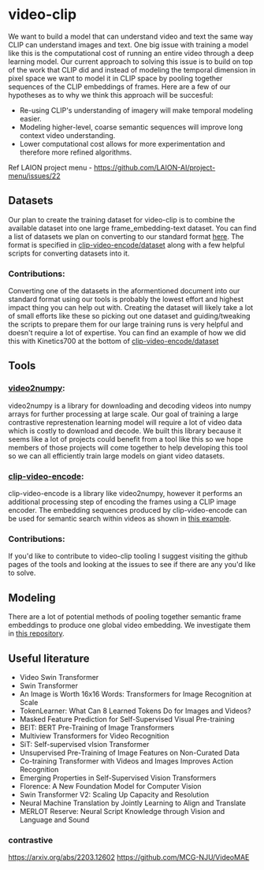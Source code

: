 # video-clip

We want to build a model that can understand video and text the same way CLIP can understand images and text. One big issue with training a model like this is the computational cost of running an entire video through a deep learning model. Our current approach to solving this issue is to build on top of the work that CLIP did and instead of modeling the temporal dimension in pixel space we want to model it in CLIP space by pooling together sequences of the CLIP embeddings of frames. Here are a few of our hypotheses as to why we think this approach will be succesful:

*  Re-using CLIP's understanding of imagery will make temporal modeling easier.
*  Modeling higher-level, coarse semantic sequences will improve long context video understanding.
*  Lower computational cost allows for more experimentation and therefore more refined algorithms.

Ref LAION project menu - https://github.com/LAION-AI/project-menu/issues/22

## Datasets

Our plan to create the training dataset for video-clip is to combine the available dataset into one large frame_embedding-text dataset. You can find a list of datasets we plan on converting to our standard format [here](https://docs.google.com/document/d/12zYnjZabR2e17vPO2XpctIf1qUQeEX7kYC8GdDqWM-k/edit). The format is specified in [clip-video-encode/dataset](https://github.com/iejMac/clip-video-encode/tree/main/clip_video_encode/dataset) along with a few helpful scripts for converting datasets into it.

### Contributions:
Converting one of the datasets in the aformentioned document into our standard format using our tools is probably the lowest effort and highest impact thing you can help out with. Creating the dataset will likely take a lot of small efforts like these so picking out one dataset and guiding/tweaking the scripts to prepare them for our large training runs is very helpful and doesn't require a lot of expertise. You can find an example of how we did this with Kinetics700 at the bottom of [clip-video-encode/dataset](https://github.com/iejMac/clip-video-encode/tree/main/clip_video_encode/dataset)


## Tools

### [video2numpy](https://github.com/iejMac/video2numpy):
video2numpy is a library for downloading and decoding videos into numpy arrays for further processing at large scale. Our goal of training a large contrastive represtenation learning model will require a lot of video data which is costly to download and decode. We built this library because it seems like a lot of projects could benefit from a tool like this so we hope members of those projects will come together to help developing this tool so we can all efficiently train large models on giant video datasets.

### [clip-video-encode](https://github.com/iejMac/clip-video-encode):
clip-video-encode is a library like video2numpy, however it performs an additional processing step of encoding the frames using a CLIP image encoder. The embedding sequences produced by clip-video-encode can be used for semantic search within videos as shown in [this example](https://github.com/iejMac/clip-video-encode/tree/main/examples/thing_detector). 

### Contributions:
If you'd like to contribute to video-clip tooling I suggest visiting the github pages of the tools and looking at the issues to see if there are any you'd like to solve.


## Modeling

There are a lot of potential methods of pooling together semantic frame embeddings to produce one global video embedding. We investigate them in [this repository](https://github.com/LAION-AI/temporal-embedding-aggregation).


## Useful literature

* Video Swin Transformer
* Swin Transformer
* An Image is Worth 16x16 Words: Transformers for Image Recognition at Scale
* TokenLearner: What Can 8 Learned Tokens Do for Images and Videos?
* Masked Feature Prediction for Self-Supervised Visual Pre-training
* BEIT: BERT Pre-Training of Image Transformers
* Multiview Transformers for Video Recognition
* SiT: Self-supervised vIsion Transformer
* Unsupervised Pre-Training of Image Features on Non-Curated Data
* Co-training Transformer with Videos and Images Improves Action Recognition
* Emerging Properties in Self-Supervised Vision Transformers
* Florence: A New Foundation Model for Computer Vision
* Swin Transformer V2: Scaling Up Capacity and Resolution
* Neural Machine Translation by Jointly Learning to Align and Translate
* MERLOT Reserve: Neural Script Knowledge through Vision and Language and Sound

### contrastive

https://arxiv.org/abs/2203.12602
https://github.com/MCG-NJU/VideoMAE
